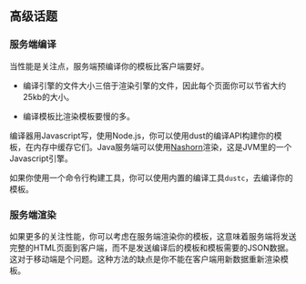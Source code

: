 ## 高级话题

### 服务端编译

当性能是关注点，服务端预编译你的模板比客户端要好。

* 编译引擎的文件大小三倍于渲染引擎的文件，因此每个页面你可以节省大约25kb的大小。

* 编译模板比渲染模板要慢的多。

编译器用Javascript写，使用Node.js，你可以使用dust的编译API构建你的模板，在内存中缓存它们。Java服务端可以使用[Nashorn](http://www.oracle.com/technetwork/articles/java/jf14-nashorn-2126515.html)渲染，这是JVM里的一个Javascript引擎。

如果你使用一个命令行构建工具，你可以使用内置的编译工具`dustc`，去编译你的模板。


### 服务端渲染

如果更多的关注性能，你可以考虑在服务端渲染你的模板，这意味着服务端将发送完整的HTML页面到客户端，而不是发送编译后的模板和模板需要的JSON数据。这对于移动端是个问题。这种方法的缺点是你不能在客户端用新数据重新渲染模板。

